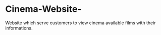 # Cinema-Website-
Website which serve customers to view cinema available films with their informations.
